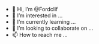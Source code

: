 - 👋 Hi, I’m @Fordclif
- 👀 I’m interested in ...
- 🌱 I’m currently learning ...
- 💞️ I’m looking to collaborate on ...
- 📫 How to reach me ...

<!---
Fordclif/Fordclif is a ✨ special ✨ repository because its `README.md` (this file) appears on your GitHub profile.
You can click the Preview link to take a look at your changes.
--->
